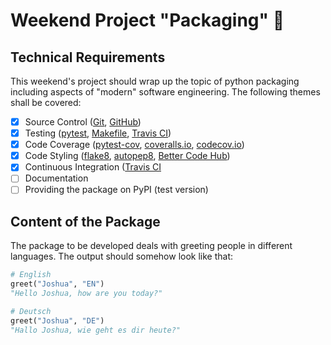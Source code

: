 # Weekend Project "Packaging" :gift:

## Technical Requirements
This weekend's project should wrap up the topic of python packaging including 
aspects of "modern" software engineering. The following themes shall be covered:

- [X] Source Control ([Git](https://git-scm.com), [GitHub](https://github.com))
- [X] Testing ([pytest](https://docs.pytest.org/en/latest/), [Makefile](https://www.gnu.org/software/make/manual/make.html), [Travis CI](https://travis-ci.org))
- [X] Code Coverage ([pytest-cov](https://pypi.python.org/pypi/pytest-cov), [coveralls.io](https://coveralls.io/
), [codecov.io](https://codecov.io))
- [X] Code Styling ([flake8](http://flake8.pycqa.org/en/latest/), [autopep8](https://pypi.python.org/pypi/autopep8), [Better Code Hub](https://bettercodehub.com))
- [X] Continuous Integration ([Travis CI](https://travis-ci.org)
- [ ] Documentation
- [ ] Providing the package on PyPI (test version)

## Content of the Package
The package to be developed deals with greeting people in different languages. The output should somehow look like that:
```python
# English
greet("Joshua", "EN")
"Hello Joshua, how are you today?"

# Deutsch
greet("Joshua", "DE")
"Hallo Joshua, wie geht es dir heute?"
```
